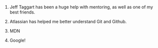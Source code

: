 1. Jeff Taggart has been a huge help with mentoring, as well as one of my best friends.

2. Atlassian has helped me better understand Git and Github.

3. MDN

4. Google!
